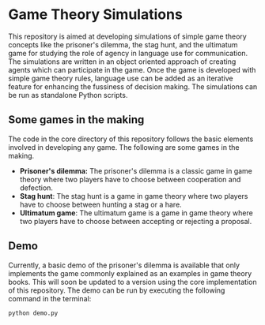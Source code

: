 # Game Theory Simulations
This repository is aimed at developing simulations of simple game theory concepts like the prisoner's dilemma, the stag hunt, and the ultimatum game for studying the role of agency in language use for communication. The simulations are written in an object oriented approach of creating agents which can participate in the game. Once the game is developed with simple game theory rules, language use can be added as an iterative feature for enhancing the fussiness of decision making. The simulations can be run as standalone Python scripts.

## Some games in the making
The code in the core directory of this repository follows the basic elements involved in developing any game. The following are some games in the making. 

   * **Prisoner's dilemma:** The prisoner's dilemma is a classic game in game theory where two players have to choose between cooperation and defection. 
   * **Stag hunt**: The stag hunt is a game in game theory where two players have to choose between hunting a stag or a hare.
   * **Ultimatum game**: The ultimatum game is a game in game theory where two players have to choose between accepting or rejecting a proposal.

## Demo
Currently, a basic demo of the prisoner's dilemma is available that only implements the game commonly explained as an examples in game theory books. This will soon be updated to a version using the core implementation of this repository. The demo can be run by executing the following command in the terminal:

```bash
python demo.py
```